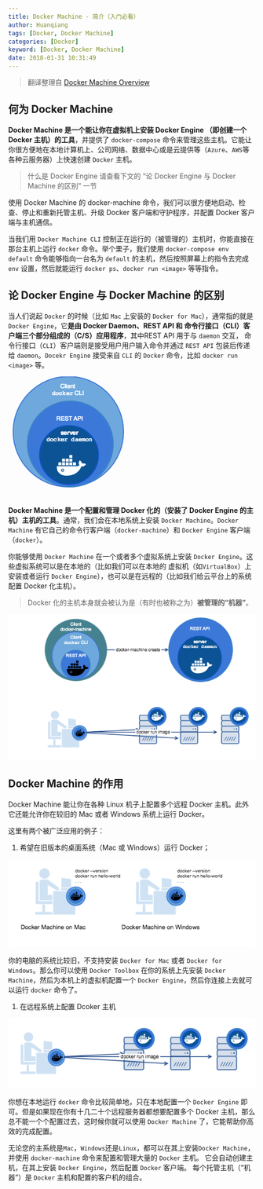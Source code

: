```yaml
---
title: Docker Machine - 简介（入门必看）
author: Huanqiang
tags: [Docker, Docker Machine]
categories: [Docker]
keyword: [Docker, Docker Machine]
date: 2018-01-31 10:31:49
---
```


> 翻译整理自 [Docker Machine Overview](https://docs.docker.com/machine/overview/#why-should-i-use-it)

## 何为 Docker Machine

**Docker Machine 是一个能让你在虚拟机上安装 Docker Engine （即创建一个 Docker 主机）的工具**，并提供了 `docker-compose` 命令来管理这些主机。它能让你很方便地在本地计算机上、公司网络、数据中心或是云提供等（`Azure`、`AWS`等各种云服务器）上快速创建 `Docker` 主机。

<!-- more -->

> 什么是 Docker Engine 请查看下文的 “论 Docker Engine 与 Docker Machine 的区别” 一节

使用 Docker Machine 的 docker-machine 命令，我们可以很方便地启动、检查、停止和重新托管主机、升级 Docker 客户端和守护程序，并配置 Docker 客户端与主机通信。

当我们用 `Docker Machine CLI` 控制正在运行的（被管理的）主机时，你能直接在那台主机上运行 `docker` 命令。举个栗子，我们使用 `docker-compose env default` 命令能够指向一台名为 `default` 的主机，然后按照屏幕上的指令去完成 `env` 设置，然后就能运行 `docker ps`、`docker run <image>` 等等指令。

## 论 Docker Engine 与 Docker Machine 的区别

当人们说起 `Docker` 的时候（比如 `Mac` 上安装的 `Docker for Mac`），通常指的就是 `Docker Engine`，它**是由 Docker Daemon、REST API 和 命令行接口（CLI）客户端三个部分组成的（C/S）应用程序**，其中REST API 用于与 `daemon` 交互， 命令行接口（`CLI`）客户端则是接受用户用户输入命令并通过 `REST API` 包装后传递给 `daemon`。`Docekr Engine` 接受来自 `CLI` 的 `Docker` 命令，比如 `docker run <image>` 等。

![Docker Engine](/img/DockerMachineIntroduction/engine.png)

**Docker Machine 是一个配置和管理 Docker 化的（安装了 Docker Engine 的主机）主机的工具**。通常，我们会在本地系统上安装 `Docker Machine`。`Docker Machine` 有它自己的命令行客户端（`docker-machine`）和 `Docker Engine` 客户端（`docker`）。

你能够使用 `Docker Machine` 在一个或者多个虚拟系统上安装 `Docker Engine`。这些虚拟系统可以是在本地的（比如我们可以在本地的 虚拟机（如`VirtualBox`）上安装或者运行 `Docker Engine`），也可以是在远程的（比如我们给云平台上的系统配置 Docker 化主机）。

> Docker 化的主机本身就会被认为是（有时也被称之为）**被管理的“机器”**。

![Docker Machine](/img/DockerMachineIntroduction/machine.png)

## Docker Machine 的作用

Docker Machine 能让你在各种 Linux 机子上配置多个远程 Docker 主机。此外它还能允许你在较旧的 Mac 或者 Windows 系统上运行 Docker。

这里有两个被广泛应用的例子：

1. 希望在旧版本的桌面系统（Mac 或 Windows）运行 Docker；

![machine-mac-win](/img/DockerMachineIntroduction/machine-mac-win.png)

你的电脑的系统比较旧，不支持安装 `Docker for Mac` 或者 `Docker for Windows`。那么你可以使用 `Docker Toolbox` 在你的系统上先安装 `Docker Machine`，然后为本机上的虚拟机配置一个 `Docker Engine`，然后你连接上去就可以运行 `docker` 命令了。

1. 在远程系统上配置 Dcoker 主机

![provision-use-case](/img/DockerMachineIntroduction/provision-use-case.png)

你想在本地运行 `docker` 命令比较简单地，只在本地配置一个 `Docker Engine` 即可。但是如果现在你有十几二十个远程服务器都想要配置多个 Docker 主机，那么总不能一个个配置过去，这时候你就可以使用 `Docker Machine` 了，它能帮助你高效的完成配置。

无论您的主系统是`Mac`，`Windows`还是`Linux`，都可以在其上安装`Docker Machine`，并使用 `docker-machine` 命令来配置和管理大量的 `Docker` 主机。 它会自动创建主机，在其上安装 `Docker Engine`，然后配置 `Docker` 客户端。 每个托管主机（“机器”）是 `Docker` 主机和配置的客户机的组合。
